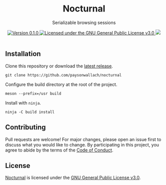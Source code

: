 <div align="center">
  <h1>Nocturnal</h1>
  <p>Serializable browsing sessions</p>
  <a href="https://github.com/paysonwallach/nocturnal/releases/latest">
    <img alt="Version 0.1.0" src="https://img.shields.io/badge/version-0.1.0-red.svg?cacheSeconds=2592000&style=flat-square" />
  </a>
  <a href="https://github.com/paysonwallach/nocturnal/blob/master/LICENSE" target="\_blank">
    <img alt="Licensed under the GNU General Public License v3.0" src="https://img.shields.io/github/license/paysonwallach/nocturnal?style=flat-square" />
  <a href=https://buymeacoffee.com/paysonwallach>
    <img src=https://img.shields.io/badge/donate-Buy%20me%20a%20coffe-yellow?style=flat-square>
  </a>
  <br>
  <br>
</div>

## Installation

Clone this repository or download the [latest release](https://github.com/paysonwallach/nocturnal/releases/latest).

```shell
git clone https://github.com/paysonwallach/nocturnal
```

Configure the build directory at the root of the project.

```shell
meson --prefix=/usr build
```

Install with `ninja`.

```shell
ninja -C build install
```

## Contributing

Pull requests are welcome! For major changes, please open an issue first to discuss what you would like to change. By participating in this project, you agree to abide by the terms of the [Code of Conduct](https://github.com/paysonwallach/nocturnal/blob/master/CODE_OF_CONDUCT.md).

## License

[Nocturnal](https://github.com/paysonwallach/nocturnal) is licensed under the [GNU General Public License v3.0](https://github.com/paysonwallach/nocturnal/blob/master/LICENSE).
